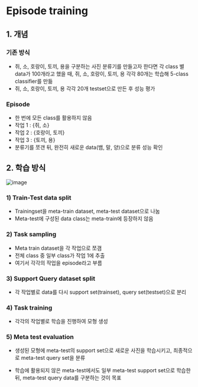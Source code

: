 # Episode training

## 1. 개념

### 기존 방식

- 쥐, 소, 호랑이, 토끼, 용을 구분하는 사진 분류기를 만들고자 한다면 각 class 별 data가 100개라고 했을 때, 쥐, 소, 호랑이, 토끼, 용 각각 80개는 학습해 5-class classifier를 만듦
- 쥐, 소, 호랑이, 토끼, 용 각각 20개 testset으로 만든 후 성능 평가

### Episode

- 한 번에 모든 class를 활용하지 않음
- 작업 1 : {쥐, 소}
- 작업 2 : {호랑이, 토끼}
- 작업 3 : {토끼, 용}
- 분류기를 쪼갠 뒤, 완전히 새로운 data(뱀, 말, 양)으로 분류 성능 확인

## 2. 학습 방식

![image](https://github.com/user-attachments/assets/5e379477-7df5-4834-be0e-997fbccb1a03)

### 1) Train-Test data split
- Trainingset을 meta-train dataset, meta-test dataset으로 나눔
- Meta-test에 구성된 data class는 meta-train에 등장하지 않음

### 2) Task sampling
- Meta train dataset을 각 작업으로 쪼갬
- 전체 class 중 일부 class가 작업 1에 추출
- 여기서 각각의 작업을 episode라고 부름

### 3) Support Query dataset split
- 각 작업별로 data를 다시 support set(trainset), query set(testset)으로 분리

### 4) Task training
- 각각의 작업별로 학습을 진행하여 모형 생성

### 5) Meta test evaluation
- 생성된 모형에 meta-test의 support set으로 새로운 사진을 학습시키고, 최종적으로 meta-test query set을 분류

- 학습에 활용되지 않은 meta-test에서도 일부 meta-test support set으로 학습한 뒤, meta-test query data를 구분하는 것이 목표

